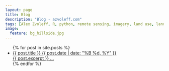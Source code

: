 ```yaml
---
layout: page
title: Blog
description: "Blog - azvoleff.com"
tags: [Alex Zvoleff, R, python, remote sensing, imagery, land use, land cover, conservation, forest, human, social, survey, statistics, spatial]
image:
  feature: bg_hillside.jpg
---
```


<ul class="post-list">
{% for post in site.posts %} 
  <li>
  <article><a href="{{ site.url }}{{ post.url }}">{{ post.title }} <span class="entry-date"><time datetime="{{ post.date | date_to_xmlschema }}">{{ post.date | date: "%B %d, %Y" }}</time></span></a></article>
  <a href="{{ site.url }}{{ post.url }}"> {{ post.excerpt }} ...</a>
  </li>
{% endfor %}
</ul>

